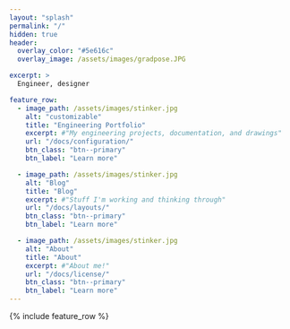 ```yaml
---
layout: "splash"
permalink: "/"
hidden: true
header:
  overlay_color: "#5e616c"
  overlay_image: /assets/images/gradpose.JPG

excerpt: >
  Engineer, designer

feature_row:
  - image_path: /assets/images/stinker.jpg
    alt: "customizable"
    title: "Engineering Portfolio"
    excerpt: #"My engineering projects, documentation, and drawings"
    url: "/docs/configuration/"
    btn_class: "btn--primary"
    btn_label: "Learn more"

  - image_path: /assets/images/stinker.jpg
    alt: "Blog"
    title: "Blog"
    excerpt: #"Stuff I'm working and thinking through"
    url: "/docs/layouts/"
    btn_class: "btn--primary"
    btn_label: "Learn more"

  - image_path: /assets/images/stinker.jpg
    alt: "About"
    title: "About"
    excerpt: #"About me!"
    url: "/docs/license/"
    btn_class: "btn--primary"
    btn_label: "Learn more"      
---
```


{% include feature_row %}